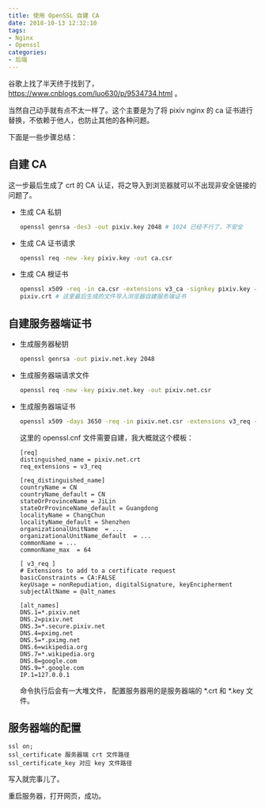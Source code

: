 ```yaml
---
title: 使用 OpenSSL 自建 CA
date: 2018-10-13 12:32:10
tags:
- Nginx
- Openssl
categories:
- 后端
---
```


谷歌上找了半天终于找到了，https://www.cnblogs.com/luo630/p/9534734.html 。

当然自己动手就有点不太一样了。这个主要是为了将 pixiv nginx 的 ca 证书进行替换，不依赖于他人，也防止其他的各种问题。

下面是一些步骤总结：

<!--more-->

## 自建 CA

这一步最后生成了 crt 的 CA 认证，将之导入到浏览器就可以不出现非安全链接的问题了。

* 生成 CA 私钥

  ```sh
  openssl genrsa -des3 -out pixiv.key 2048 # 1024 已经不行了，不安全
  ```

  


* 生成 CA 证书请求

  ``` sh
  openssl req -new -key pixiv.key -out ca.csr
  ```

* 生成 CA 根证书

  ``` sh
  openssl x509 -req -in ca.csr -extensions v3_ca -signkey pixiv.key -out
  pixiv.crt # 这里最后生成的文件导入浏览器自建服务端证书
  ```
  
## 自建服务器端证书

* 生成服务器秘钥

  ``` sh
  openssl genrsa -out pixiv.net.key 2048
  ```

* 生成服务器端请求文件

  ``` sh
  openssl req -new -key pixiv.net.key -out pixiv.net.csr
  ```

* 生成服务器端证书

  ```sh
  openssl x509 -days 3650 -req -in pixiv.net.csr -extensions v3_req -CAkey pixiv.key -CA pixiv.crt -CAcreateserial -out pixiv.net.crt -extfile openssl.cnf
  ```
  这里的 openssl.cnf 文件需要自建，我大概就这个模板：

  ``` confg
  [req]
  distinguished_name = pixiv.net.crt
  req_extensions = v3_req
  
  [req_distinguished_name]
  countryName = CN
  countryName_default = CN
  stateOrProvinceName = JiLin
  stateOrProvinceName_default = Guangdong
  localityName = ChangChun
  localityName_default = Shenzhen
  organizationalUnitName  = ...
  organizationalUnitName_default  = ...
  commonName = ...
  commonName_max  = 64
  
  [ v3_req ]
  # Extensions to add to a certificate request
  basicConstraints = CA:FALSE
  keyUsage = nonRepudiation, digitalSignature, keyEncipherment
  subjectAltName = @alt_names
  
  [alt_names]
  DNS.1=*.pixiv.net
  DNS.2=pixiv.net
  DNS.3=*.secure.pixiv.net
  DNS.4=pximg.net
  DNS.5=*.pximg.net
  DNS.6=wikipedia.org
  DNS.7=*.wikipedia.org
  DNS.8=google.com
  DNS.9=*.google.com
  IP.1=127.0.0.1
  ```

  命令执行后会有一大堆文件， 配置服务器用的是服务器端的 *.crt 和 *.key 文件。

  
## 服务器端的配置
``` config
ssl on;
ssl_certificate 服务器端 crt 文件路径
ssl_certificate_key 对应 key 文件路径
```

写入就完事儿了。

重启服务器，打开网页，成功。
